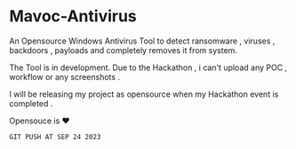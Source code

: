 # Mavoc-Antivirus
An Opensource Windows Antivirus Tool to detect ransomware , viruses , backdoors , payloads and completely removes it from system. 


The Tool is in development. Due to the Hackathon , i can't upload any POC , workflow or any screenshots . 

I will be releasing my project as opensource when my Hackathon event is completed .

Opensouce is ❤️

```
GIT PUSH AT SEP 24 2023
```
